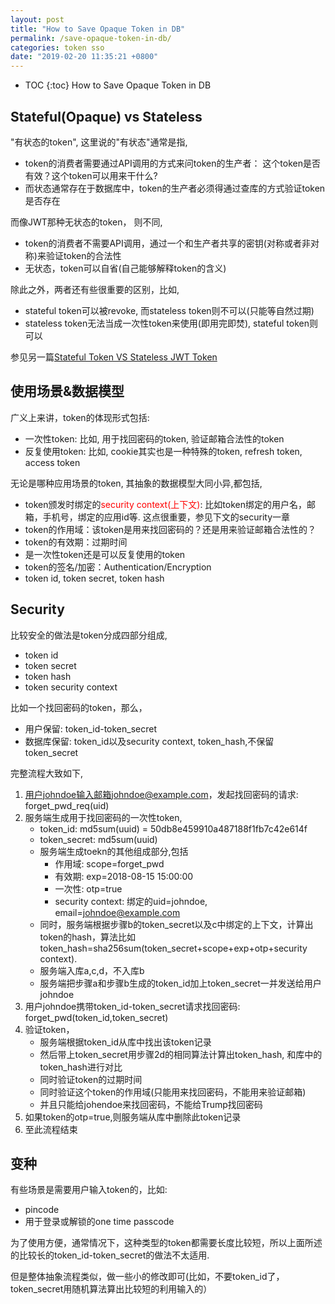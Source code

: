 ```yaml
---
layout: post
title: "How to Save Opaque Token in DB"
permalink: /save-opaque-token-in-db/
categories: token sso 
date: "2019-02-20 11:35:21 +0800"
---
```


* TOC
{:toc}
How to Save Opaque Token in DB

## Stateful(Opaque) vs Stateless

"有状态的token", 这里说的"有状态"通常是指,

* token的消费者需要通过API调用的方式来问token的生产者： 这个token是否有效？这个token可以用来干什么?
* 而状态通常存在于数据库中，token的生产者必须得通过查库的方式验证token是否存在

而像JWT那种无状态的token， 则不同,

* token的消费者不需要API调用，通过一个和生产者共享的密钥(对称或者非对称)来验证token的合法性
* 无状态，token可以自省(自己能够解释token的含义)

除此之外，两者还有些很重要的区别，比如,

* stateful token可以被revoke, 而stateless token则不可以(只能等自然过期)
* stateless token无法当成一次性token来使用(即用完即焚), stateful token则可以

参见另一篇[Stateful Token VS Stateless JWT Token](https://westwin.github.io/tech/stateful-token-VS-JWT-token/)

## 使用场景&数据模型

广义上来讲，token的体现形式包括:

* 一次性token: 比如, 用于找回密码的token, 验证邮箱合法性的token
* 反复使用token: 比如, cookie其实也是一种特殊的token, refresh token, access token

无论是哪种应用场景的token, 其抽象的数据模型大同小异,都包括,

* token颁发时绑定的<span style="color:red">security context(上下文)</span>: 比如token绑定的用户名，邮箱，手机号，绑定的应用id等. 这点很重要，参见下文的security一章
* token的作用域：该token是用来找回密码的？还是用来验证邮箱合法性的？
* token的有效期：过期时间
* 是一次性token还是可以反复使用的token
* token的签名/加密：Authentication/Encryption
* token id, token secret, token hash

## Security

比较安全的做法是token分成四部分组成,

* token id
* token secret
* token hash
* token security context

比如一个找回密码的token，那么，

* 用户保留: token_id-token_secret
* 数据库保留: token_id以及security context, token_hash,不保留token_secret

完整流程大致如下,

1. 用户johndoe输入邮箱johndoe@example.com，发起找回密码的请求: forget_pwd_req(uid)
2. 服务端生成用于找回密码的一次性token,
    * token_id: md5sum(uuid) = 50db8e459910a487188f1fb7c42e614f
    * token_secret: md5sum(uuid)
    * 服务端生成toekn的其他组成部分,包括
        * 作用域: scope=forget_pwd
        * 有效期: exp=2018-08-15 15:00:00
        * 一次性: otp=true
        * security context: 绑定的uid=johndoe, email=johndoe@example.com
    * 同时，服务端根据步骤b的token_secret以及c中绑定的上下文，计算出token的hash，算法比如token_hash=sha256sum(token_secret+scope+exp+otp+security context).
    * 服务端入库a,c,d，不入库b
    * 服务端把步骤a和步骤b生成的token_id加上token_secret一并发送给用户johndoe
3. 用户johndoe携带token_id-token_secret请求找回密码: forget_pwd(token_id,token_secret)
4. 验证token，
    * 服务端根据token_id从库中找出该token记录
    * 然后带上token_secret用步骤2d的相同算法计算出token_hash, 和库中的token_hash进行对比
    * 同时验证token的过期时间
    * 同时验证这个token的作用域(只能用来找回密码，不能用来验证邮箱)
    * 并且只能给johendoe来找回密码，不能给Trump找回密码
5. 如果token的otp=true,则服务端从库中删除此token记录
6. 至此流程结束

## 变种

有些场景是需要用户输入token的，比如:

* pincode
* 用于登录或解锁的one time passcode

为了使用方便，通常情况下，这种类型的token都需要长度比较短，所以上面所述的比较长的token_id-token_secret的做法不太适用.

但是整体抽象流程类似，做一些小的修改即可(比如，不要token_id了，token_secret用随机算法算出比较短的利用输入的）
